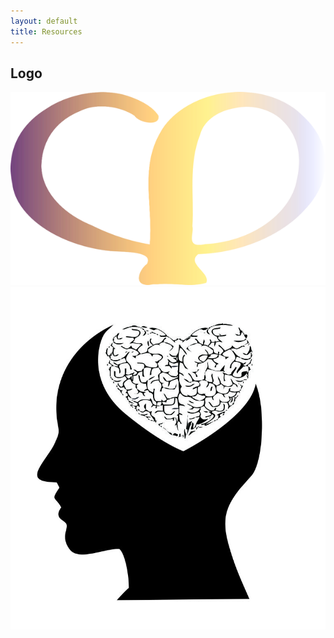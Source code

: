 ```yaml
---
layout: default
title: Resources
---
```

## Logo
![philogo1](/img/philogo/philogo1.png)
![philogo2](/img/philogo/philogo2.jpeg)